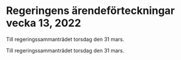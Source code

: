 # Regeringens ärendeförteckningar vecka 13, 2022

Till regeringssammanträdet torsdag den 31 mars.

Till regeringssammanträdet torsdag den 31 mars.
